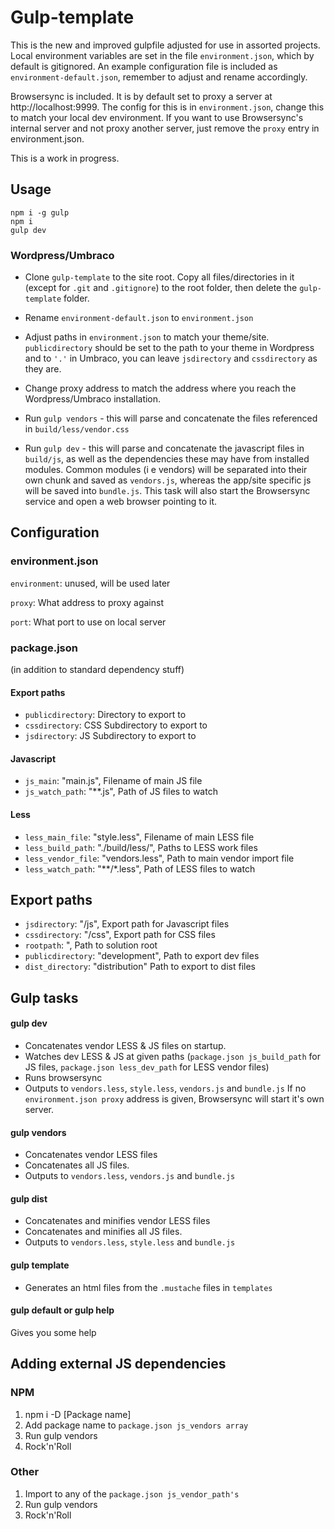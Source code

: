 # Gulp-template

This is the new and improved gulpfile adjusted for use in assorted projects.
Local environment variables are set in the file `environment.json`, which by default is gitignored. An example configuration file is included as `environment-default.json`, remember to adjust and rename accordingly.

Browsersync is included. It is by default set to proxy a server at http://localhost:9999. The config for this is in `environment.json`, change this to match your local dev environment. If you want to use Browsersync's internal server and not proxy another server, just remove the `proxy` entry in environment.json.

This is a work in progress.

## Usage
    npm i -g gulp
    npm i
    gulp dev

### Wordpress/Umbraco

* Clone `gulp-template` to the site root. Copy all files/directories in it (except for `.git` and `.gitignore`) to the root folder, then delete the `gulp-template` folder.

* Rename `environment-default.json` to `environment.json`

* Adjust paths in `environment.json` to match your theme/site. `publicdirectory` should be set to the path to your theme in Wordpress and to `'.'` in Umbraco, you can leave `jsdirectory` and `cssdirectory` as they are.

* Change proxy address to match the address where you reach the Wordpress/Umbraco installation.

* Run `gulp vendors` - this will parse and concatenate the files referenced in `build/less/vendor.css`

* Run `gulp dev` - this will parse and concatenate the javascript files in `build/js`, as well as the dependencies these may have from installed modules. Common modules (i e vendors) will be separated into their own chunk and saved as `vendors.js`, whereas the app/site specific js will be saved into `bundle.js`. This task will also start the Browsersync service and open a web browser pointing to it.

## Configuration

### environment.json

`environment`: unused, will be used later

`proxy`: What address to proxy against

`port`: What port to use on local server

### package.json

(in addition to standard dependency stuff)
#### Export paths
* `publicdirectory`: Directory to export to
* `cssdirectory`: CSS Subdirectory to export to
* `jsdirectory`: JS Subdirectory to export to


#### Javascript
* `js_main`: "main.js", Filename of main JS file
* `js_watch_path`: "**.js", Path of JS files to watch

#### Less
* `less_main_file`: "style.less", Filename of main LESS file
* `less_build_path`: "./build/less/", Paths to LESS work files
* `less_vendor_file`: "vendors.less", Path to main vendor import file
* `less_watch_path`: "**/*.less", Path of LESS files to watch

## Export paths
* `jsdirectory`: "/js", Export path for Javascript files
* `cssdirectory`: "/css",   Export path for CSS files
* `rootpath`: ", Path to solution root
* `publicdirectory`: "development", Path to export dev files
* `dist_directory`: "distribution" Path to export to dist files

## Gulp tasks
#### gulp dev
* Concatenates vendor LESS & JS files on startup.
* Watches dev LESS & JS at given paths (`package.json js_build_path` for JS files, `package.json less_dev_path` for LESS vendor files)
* Runs browsersync
* Outputs to `vendors.less`, `style.less`, `vendors.js` and `bundle.js`
If no `environment.json proxy` address is given, Browsersync will start it's own server.

#### gulp vendors
* Concatenates vendor LESS files
* Concatenates all JS files.
* Outputs to `vendors.less`, `vendors.js` and `bundle.js`

#### gulp dist
* Concatenates and minifies vendor LESS files
* Concatenates and minifies all JS files.
* Outputs to `vendors.less`, `style.less` and `bundle.js`

#### gulp template
* Generates an html files from the `.mustache`
 files in `templates`

#### gulp default or gulp help
Gives you some help

## Adding external JS dependencies
### NPM
1. npm i -D [Package name]
2. Add package name to `package.json js_vendors array`
3. Run gulp vendors
4. Rock'n'Roll

### Other
1. Import to any of the `package.json js_vendor_path's`
2. Run gulp vendors
3. Rock'n'Roll
